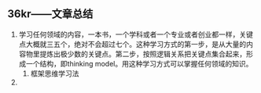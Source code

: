 ## 36kr——文章总结

1. 学习任何领域的内容，一本书，一个学科或者一个专业或者创业都一样，关键点大概就三五个，绝对不会超过七个。这种学习方式的第一步，是从大量的内容物里提炼出极少数的关键点。第二步，按照逻辑关系把关键点集合起来，形成一个结构，即thinking model。用这种学习方式可以掌握任何领域的知识。
	1. 框架思维学习法
2. 